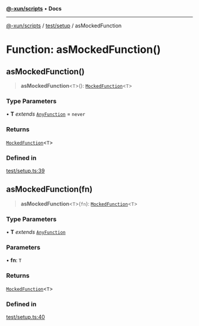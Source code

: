 [**@-xun/scripts**](../../../README.md) • **Docs**

***

[@-xun/scripts](../../../README.md) / [test/setup](../README.md) / asMockedFunction

# Function: asMockedFunction()

## asMockedFunction()

> **asMockedFunction**\<`T`\>(): [`MockedFunction`](../../../types/jest.patched/namespaces/jest/type-aliases/MockedFunction.md)\<`T`\>

### Type Parameters

• **T** *extends* [`AnyFunction`](../type-aliases/AnyFunction.md) = `never`

### Returns

[`MockedFunction`](../../../types/jest.patched/namespaces/jest/type-aliases/MockedFunction.md)\<`T`\>

### Defined in

[test/setup.ts:39](https://github.com/Xunnamius/xscripts/blob/ca4900adafe61fe400aec55151e46f5130a666a6/test/setup.ts#L39)

## asMockedFunction(fn)

> **asMockedFunction**\<`T`\>(`fn`): [`MockedFunction`](../../../types/jest.patched/namespaces/jest/type-aliases/MockedFunction.md)\<`T`\>

### Type Parameters

• **T** *extends* [`AnyFunction`](../type-aliases/AnyFunction.md)

### Parameters

• **fn**: `T`

### Returns

[`MockedFunction`](../../../types/jest.patched/namespaces/jest/type-aliases/MockedFunction.md)\<`T`\>

### Defined in

[test/setup.ts:40](https://github.com/Xunnamius/xscripts/blob/ca4900adafe61fe400aec55151e46f5130a666a6/test/setup.ts#L40)
